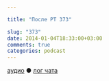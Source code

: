 ```yaml
---

title: "После РТ 373"

slug: "373"
date: 2014-01-04T18:33:00+03:00
comments: true
categories: podcast 
---
```

[аудио](http://cdn.radio-t.com/rt373post.mp3) ● [лог чата](http://chat.radio-t.com/logs/radio-t-373.html) <audio src="http://cdn.radio-t.com/rt373post.mp3" preload="none">
